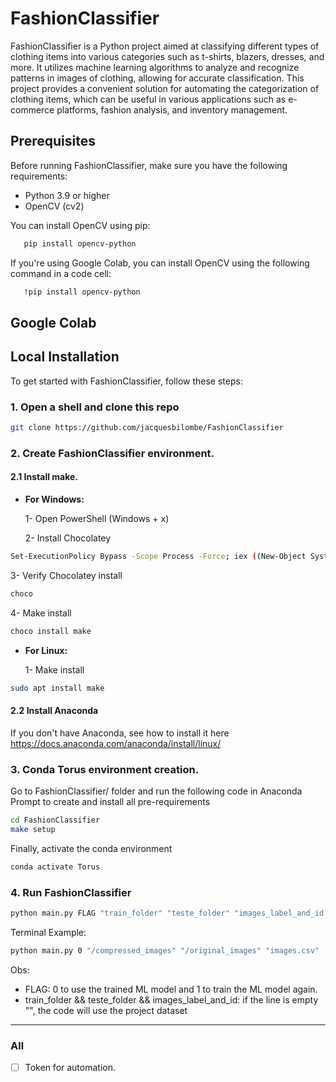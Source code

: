 # FashionClassifier

FashionClassifier is a Python project aimed at classifying different types of clothing items into various categories such as t-shirts, blazers, dresses, and more. It utilizes machine learning algorithms to analyze and recognize patterns in images of clothing, allowing for accurate classification. This project provides a convenient solution for automating the categorization of clothing items, which can be useful in various applications such as e-commerce platforms, fashion analysis, and inventory management.

## Prerequisites

Before running FashionClassifier, make sure you have the following requirements:

- Python 3.9 or higher
- OpenCV (cv2)
  
You can install OpenCV using pip:

```bash
   pip install opencv-python
   ```
If you're using Google Colab, you can install OpenCV using the following command in a code cell:

```bash
   !pip install opencv-python
   ```

## Google Colab


## Local Installation

To get started with FashionClassifier, follow these steps:

### **1. Open a shell and clone this repo**

```bash
git clone https://github.com/jacquesbilombe/FashionClassifier
```

### **2. Create FashionClassifier environment.**

#### **2.1 Install make.**
* **For Windows:**

  1- Open PowerShell (Windows + x)

  2- Install Chocolatey

```bash
Set-ExecutionPolicy Bypass -Scope Process -Force; iex ((New-Object System.Net.WebClient).DownloadString('https://community.chocolatey.org/install.ps1'))
```

  3- Verify Chocolatey install

```bash
choco
```

  4- Make install

```bash
choco install make
```

* **For Linux:**

  1- Make install

```bash
sudo apt install make
```

#### **2.2 Install Anaconda**
 
If you don't have Anaconda, see how to install it here https://docs.anaconda.com/anaconda/install/linux/

### **3. Conda Torus environment creation.**

Go to FashionClassifier/ folder and run the following code in Anaconda Prompt to create and install all pre-requirements

```bash
cd FashionClassifier
make setup
```
Finally, activate the conda environment

```bash
conda activate Torus
```
### **4. Run FashionClassifier**

```bash
python main.py FLAG "train_folder" "teste_folder" "images_label_and_id.csv"
```

Terminal Example:

```bash
python main.py 0 "/compressed_images" "/original_images" "images.csv"
```

Obs: 
- FLAG: 0 to use the trained ML model and 1 to train the ML model again. 
- train_folder && teste_folder && images_label_and_id: if the line is empty "", the code will use the project dataset

------------
### All

- [ ] Token for automation.
